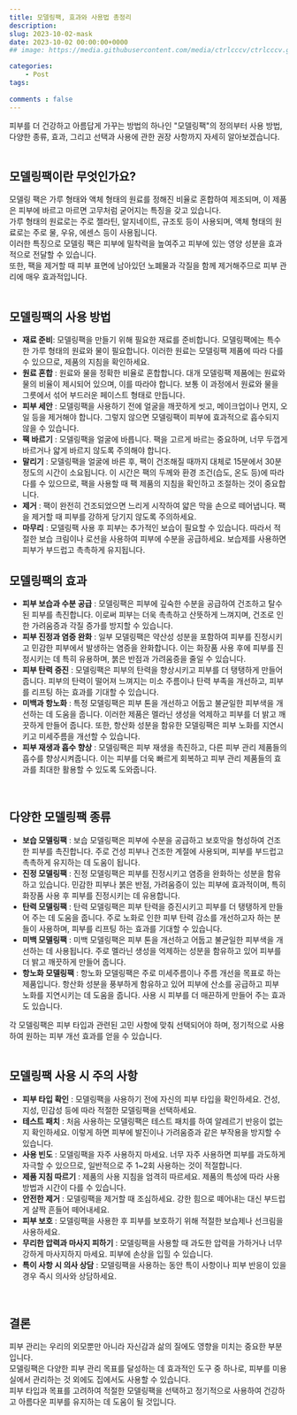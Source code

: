 ```yaml
---
title: 모델링팩, 효과와 사용법 총정리
description: 
slug: 2023-10-02-mask
date: 2023-10-02 00:00:00+0000
## image: https://media.githubusercontent.com/media/ctrlcccv/ctrlcccv.github.io/master/assets/img/post/vertical-graph.webp

categories:
    - Post
tags:
   
comments : false
---
```

피부를 더 건강하고 아름답게 가꾸는 방법의 하나인 "모델링팩"의 정의부터 사용 방법, 다양한 종류, 효과, 그리고 선택과 사용에 관한 권장 사항까지 자세히 알아보겠습니다.  
<br>

## 모델링팩이란 무엇인가요?
모델링 팩은 가루 형태와 액체 형태의 원료를 정해진 비율로 혼합하여 제조되며, 이 제품은 피부에 바르고 마르면 고무처럼 굳어지는 특징을 갖고 있습니다.   
가루 형태의 원료로는 주로 젤라틴, 알지네이트, 규조토 등이 사용되며, 액체 형태의 원료로는 주로 물, 우유, 에센스 등이 사용됩니다.   
이러한 특징으로 모델링 팩은 피부에 밀착력을 높여주고 피부에 있는 영양 성분을 효과적으로 전달할 수 있습니다.   
또한, 팩을 제거할 때 피부 표면에 남아있던 노폐물과 각질을 함께 제거해주므로 피부 관리에 매우 효과적입니다.  
<br>

## 모델링팩의 사용 방법
* **재료 준비**: 모델링팩을 만들기 위해 필요한 재료를 준비합니다. 모델링팩에는 특수한 가루 형태의 원료와 물이 필요합니다. 이러한 원료는 모델링팩 제품에 따라 다를 수 있으므로, 제품의 지침을 확인하세요.  
* **원료 혼합** : 원료와 물을 정확한 비율로 혼합합니다. 대개 모델링팩 제품에는 원료와 물의 비율이 제시되어 있으며, 이를 따라야 합니다. 보통 이 과정에서 원료와 물을 그릇에서 섞어 부드러운 페이스트 형태로 만듭니다.  
* **피부 세안** : 모델링팩을 사용하기 전에 얼굴을 깨끗하게 씻고, 메이크업이나 먼지, 오일 등을 제거해야 합니다. 그렇지 않으면 모델링팩이 피부에 효과적으로 흡수되지 않을 수 있습니다.  
* **팩 바르기** : 모델링팩을 얼굴에 바릅니다. 팩을 고르게 바르는 중요하며, 너무 두껍게 바르거나 얇게 바르지 않도록 주의해야 합니다.  
* **말리기** : 모델링팩을 얼굴에 바른 후, 팩이 건조해질 때까지 대체로 15분에서 30분 정도의 시간이 소요됩니다. 이 시간은 팩의 두께와 환경 조건(습도, 온도 등)에 따라 다를 수 있으므로, 팩을 사용할 때 팩 제품의 지침을 확인하고 조절하는 것이 중요합니다.  
* **제거** : 팩이 완전히 건조되었으면 느리게 시작하여 얇은 막을 손으로 떼어냅니다. 팩을 제거할 때 피부를 강하게 당기지 않도록 주의하세요.  
* **마무리** : 모델링팩 사용 후 피부는 추가적인 보습이 필요할 수 있습니다. 따라서 적절한 보습 크림이나 로션을 사용하여 피부에 수분을 공급하세요. 보습제를 사용하면 피부가 부드럽고 촉촉하게 유지됩니다.  

<script async src="https://pagead2.googlesyndication.com/pagead/js/adsbygoogle.js?client=ca-pub-8535540836842352" crossorigin="anonymous"></script>
<ins class="adsbygoogle"
     style="display:block; text-align:center;"
     data-ad-layout="in-article"
     data-ad-format="fluid"
     data-ad-client="ca-pub-8535540836842352"
     data-ad-slot="2974559225"></ins>
<script>
     (adsbygoogle = window.adsbygoogle || []).push({});
</script>

## 모델링팩의 효과
* **피부 보습과 수분 공급** : 모델링팩은 피부에 깊숙한 수분을 공급하여 건조하고 탈수된 피부를 촉진합니다. 이로써 피부는 더욱 촉촉하고 산뜻하게 느껴지며, 건조로 인한 가려움증과 각질 증가를 방지할 수 있습니다.
* **피부 진정과 염증 완화** : 일부 모델링팩은 약산성 성분을 포함하여 피부를 진정시키고 민감한 피부에서 발생하는 염증을 완화합니다. 이는 화장품 사용 후에 피부를 진정시키는 데 특히 유용하며, 붉은 반점과 가려움증을 줄일 수 있습니다.
* **피부 탄력 증진** : 모델링팩은 피부의 탄력을 향상시키고 피부를 더 탱탱하게 만들어 줍니다. 피부의 탄력이 떨어져 느껴지는 미소 주름이나 탄력 부족을 개선하고, 피부를 리프팅 하는 효과를 기대할 수 있습니다.
* **미백과 항노화** : 특정 모델링팩은 피부 톤을 개선하고 어둡고 불균일한 피부색을 개선하는 데 도움을 줍니다. 이러한 제품은 멜라닌 생성을 억제하고 피부를 더 밝고 깨끗하게 만들어 줍니다. 또한, 항산화 성분을 함유한 모델링팩은 피부 노화를 지연시키고 미세주름을 개선할 수 있습니다.
* **피부 재생과 흡수 향상** : 모델링팩은 피부 재생을 촉진하고, 다른 피부 관리 제품들의 흡수를 향상시켜줍니다. 이는 피부를 더욱 빠르게 회복하고 피부 관리 제품들의 효과를 최대한 활용할 수 있도록 도와줍니다.  
<br>

## 다양한 모델링팩 종류
* **보습 모델링팩** : 보습 모델링팩은 피부에 수분을 공급하고 보호막을 형성하여 건조한 피부를 촉진합니다. 주로 건성 피부나 건조한 계절에 사용되며, 피부를 부드럽고 촉촉하게 유지하는 데 도움이 됩니다.
* **진정 모델링팩** : 진정 모델링팩은 피부를 진정시키고 염증을 완화하는 성분을 함유하고 있습니다. 민감한 피부나 붉은 반점, 가려움증이 있는 피부에 효과적이며, 특히 화장품 사용 후 피부를 진정시키는 데 유용합니다.
* **탄력 모델링팩** : 탄력 모델링팩은 피부 탄력을 증진시키고 피부를 더 탱탱하게 만들어 주는 데 도움을 줍니다. 주로 노화로 인한 피부 탄력 감소를 개선하고자 하는 분들이 사용하며, 피부를 리프팅 하는 효과를 기대할 수 있습니다.
* **미백 모델링팩** : 미백 모델링팩은 피부 톤을 개선하고 어둡고 불균일한 피부색을 개선하는 데 사용됩니다. 주로 멜라닌 생성을 억제하는 성분을 함유하고 있어 피부를 더 밝고 깨끗하게 만들어 줍니다.
* **항노화 모델링팩** : 항노화 모델링팩은 주로 미세주름이나 주름 개선을 목표로 하는 제품입니다. 항산화 성분을 풍부하게 함유하고 있어 피부에 산소를 공급하고 피부 노화를 지연시키는 데 도움을 줍니다. 사용 시 피부를 더 매끈하게 만들어 주는 효과도 있습니다.  

각 모델링팩은 피부 타입과 관련된 고민 사항에 맞춰 선택되어야 하며, 정기적으로 사용하여 원하는 피부 개선 효과를 얻을 수 있습니다.  
<br>

## 모델링팩 사용 시 주의 사항
* **피부 타입 확인** : 모델링팩을 사용하기 전에 자신의 피부 타입을 확인하세요. 건성, 지성, 민감성 등에 따라 적절한 모델링팩을 선택하세요.
* **테스트 패치** : 처음 사용하는 모델링팩은 테스트 패치를 하여 알레르기 반응이 없는지 확인하세요. 이렇게 하면 피부에 발진이나 가려움증과 같은 부작용을 방지할 수 있습니다.
* **사용 빈도** : 모델링팩을 자주 사용하지 마세요. 너무 자주 사용하면 피부를 과도하게 자극할 수 있으므로, 일반적으로 주 1~2회 사용하는 것이 적절합니다.
* **제품 지침 따르기** : 제품의 사용 지침을 엄격히 따르세요. 제품의 특성에 따라 사용 방법과 시간이 다를 수 있습니다.
* **안전한 제거** : 모델링팩을 제거할 때 조심하세요. 강한 힘으로 떼어내는 대신 부드럽게 살짝 흔들어 떼어내세요.
* **피부 보호** : 모델링팩을 사용한 후 피부를 보호하기 위해 적절한 보습제나 선크림을 사용하세요.
* **무리한 압력과 마사지 피하기** : 모델링팩을 사용할 때 과도한 압력을 가하거나 너무 강하게 마사지하지 마세요. 피부에 손상을 입힐 수 있습니다.
* **특이 사항 시 의사 상담** : 모델링팩을 사용하는 동안 특이 사항이나 피부 반응이 있을 경우 즉시 의사와 상담하세요.  
<br>

## 결론
피부 관리는 우리의 외모뿐만 아니라 자신감과 삶의 질에도 영향을 미치는 중요한 부분입니다.   
모델링팩은 다양한 피부 관리 목표를 달성하는 데 효과적인 도구 중 하나로, 피부를 미용실에서 관리하는 것 외에도 집에서도 사용할 수 있습니다.   
피부 타입과 목표를 고려하여 적절한 모델링팩을 선택하고 정기적으로 사용하여 건강하고 아름다운 피부를 유지하는 데 도움이 될 것입니다.
